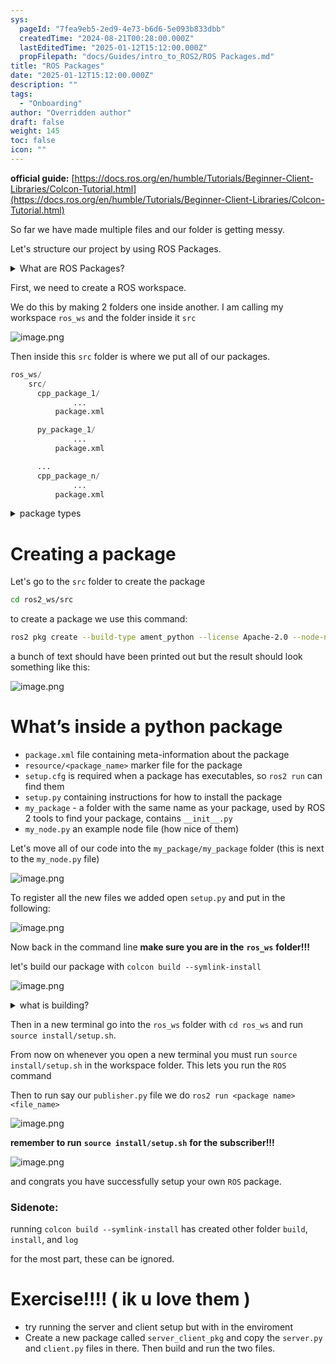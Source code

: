 ```yaml
---
sys:
  pageId: "7fea9eb5-2ed9-4e73-b6d6-5e093b833dbb"
  createdTime: "2024-08-21T00:28:00.000Z"
  lastEditedTime: "2025-01-12T15:12:00.000Z"
  propFilepath: "docs/Guides/intro_to_ROS2/ROS Packages.md"
title: "ROS Packages"
date: "2025-01-12T15:12:00.000Z"
description: ""
tags:
  - "Onboarding"
author: "Overridden author"
draft: false
weight: 145
toc: false
icon: ""
---
```


**official guide:** [https://docs.ros.org/en/humble/Tutorials/Beginner-Client-Libraries/Colcon-Tutorial.html](https://docs.ros.org/en/humble/Tutorials/Beginner-Client-Libraries/Colcon-Tutorial.html)

So far we have made multiple files and our folder is getting messy.

Let's structure our project by using ROS Packages.

<details>

<summary>What are ROS Packages?</summary>

ROS Packages are, as the name implies, packages of code that are highly sharable between ROS developers.

They consist of a folder, `package.xml` file, and source code

```python
      cpp_package_1/
		      ... imagine much code files here ..
          package.xml
```

</details>

First, we need to create a ROS workspace.

We do this by making 2 folders one inside another. I am calling my workspace `ros_ws` and the folder inside it `src`

![image.png](https://prod-files-secure.s3.us-west-2.amazonaws.com/d518164a-d88e-44d1-a4ee-3adb3bd8bce0/70706947-fd18-4537-a67b-e12946812d31/image.png?X-Amz-Algorithm=AWS4-HMAC-SHA256&X-Amz-Content-Sha256=UNSIGNED-PAYLOAD&X-Amz-Credential=ASIAZI2LB466R7J7F32Q%2F20250405%2Fus-west-2%2Fs3%2Faws4_request&X-Amz-Date=20250405T040949Z&X-Amz-Expires=3600&X-Amz-Security-Token=IQoJb3JpZ2luX2VjEKz%2F%2F%2F%2F%2F%2F%2F%2F%2F%2FwEaCXVzLXdlc3QtMiJIMEYCIQCctF3rSoRhJPwogJecjP9i1y4ThwBM%2F0ZLwx2%2BwfFKEwIhAM7TtQ5Tykc%2F09n476eimXSpvTeczQ0BIk6b3OSPKronKv8DCCUQABoMNjM3NDIzMTgzODA1Igz2UPBGWiSJ%2B5uyuUUq3AMnKjTVPd4D7Q0VqQ%2F1t34nVN1DMrYkDHf9ftThe2ncik8PoDuJqIaTwqStLaqSnVi2lFWXABZHYBGKzlSvbFaKfO40RIvKtvGCxmiT1V5rAoqlY1QVxOdmf6DqlzhqvMZ4OPtWzuiUYZLJyaLXwzdL7ZRpvsyg9cwAtbKFRgflGmE3wdEuQ54z9fK%2F16Iklwv2eWna928n5BP4pthqQ8nd%2B4HRp4vqHgFdr1186tyK4kWfHviR%2BsmrQwtaIMLMgd7XlkpgJzlPxXixeEWP3odjso5SEQNDQGMbosIXAjFXTWFgkewK%2FGJ3MhsU7sbFl6HEhcK5Ii0ur%2BsVlw1trsT1WJlcq%2FNd3riIq%2FqjaHp5RH2YunubbgdHoSPrdt6sAqqn%2Fs5KtTWbLSNmPuPU0dhWAIYTKOlWH5fvHQl4rj8hpZo6%2BytYDo5nzkseM7Hgbd%2BQcgAPE4Tu3Z%2BLAmZEN1CRsRjxjjA6tz5LaxFEsEmZRf4RU3MFBpt%2FSJhFtY9PcTFU68DGGO2Cwcmh8qDHyAQ%2BvIvAzRuhm1LFT5T7Vc0Ak4SohQKgwykPqzQobRQuokvDmIMBCH9bRtnwZ2whq4%2B05KvUncCo7PTyXufwvkE%2B3I2g9ZHAMvopKzwBwjCY2MK%2FBjqkAaiY3ElGxpEry1y2FRlV1PgSwHABWaU%2FpepY8sqRiuSEVFBDoBoVwOwbpe8PXNxsPjok1Gh5REHJyA0zXPpMI0cXlrizMl3Wh0HMf2My508XsuboVjJkOeyxfJs0UitlG7%2FmkZo6ZvG4bpb14VLuWiMYR86YhFbUIJ4KpMSRox94YDTvVLPZuuVV%2BWx69ZOjkMg2Hki7mgOOfWaDbTJt6FNXZiOS&X-Amz-Signature=98c71359374633fb22a3baca297b704131ec8828ec814d8379061012218796dd&X-Amz-SignedHeaders=host&x-id=GetObject)

Then inside this `src` folder is where we put all of our packages.

```python
ros_ws/
    src/
      cpp_package_1/
		      ...
          package.xml

      py_package_1/
		      ...
          package.xml

      ...
      cpp_package_n/
		      ...
          package.xml

```

<details>

<summary>package types</summary>

packages can be either `C++` or python.

the intern file structure is different for each but for this guide we will stick to creating python packages

</details>

# Creating a package

Let's go to the `src` folder to create the package

```bash
cd ros2_ws/src
```

to create a package we use this command:

```bash
ros2 pkg create --build-type ament_python --license Apache-2.0 --node-name my_node my_package
```

a bunch of text should have been printed out but the result should look something like this:

![image.png](https://prod-files-secure.s3.us-west-2.amazonaws.com/d518164a-d88e-44d1-a4ee-3adb3bd8bce0/e6cf1e3f-8512-4a3e-b131-079f800bf3e8/image.png?X-Amz-Algorithm=AWS4-HMAC-SHA256&X-Amz-Content-Sha256=UNSIGNED-PAYLOAD&X-Amz-Credential=ASIAZI2LB466R7J7F32Q%2F20250405%2Fus-west-2%2Fs3%2Faws4_request&X-Amz-Date=20250405T040949Z&X-Amz-Expires=3600&X-Amz-Security-Token=IQoJb3JpZ2luX2VjEKz%2F%2F%2F%2F%2F%2F%2F%2F%2F%2FwEaCXVzLXdlc3QtMiJIMEYCIQCctF3rSoRhJPwogJecjP9i1y4ThwBM%2F0ZLwx2%2BwfFKEwIhAM7TtQ5Tykc%2F09n476eimXSpvTeczQ0BIk6b3OSPKronKv8DCCUQABoMNjM3NDIzMTgzODA1Igz2UPBGWiSJ%2B5uyuUUq3AMnKjTVPd4D7Q0VqQ%2F1t34nVN1DMrYkDHf9ftThe2ncik8PoDuJqIaTwqStLaqSnVi2lFWXABZHYBGKzlSvbFaKfO40RIvKtvGCxmiT1V5rAoqlY1QVxOdmf6DqlzhqvMZ4OPtWzuiUYZLJyaLXwzdL7ZRpvsyg9cwAtbKFRgflGmE3wdEuQ54z9fK%2F16Iklwv2eWna928n5BP4pthqQ8nd%2B4HRp4vqHgFdr1186tyK4kWfHviR%2BsmrQwtaIMLMgd7XlkpgJzlPxXixeEWP3odjso5SEQNDQGMbosIXAjFXTWFgkewK%2FGJ3MhsU7sbFl6HEhcK5Ii0ur%2BsVlw1trsT1WJlcq%2FNd3riIq%2FqjaHp5RH2YunubbgdHoSPrdt6sAqqn%2Fs5KtTWbLSNmPuPU0dhWAIYTKOlWH5fvHQl4rj8hpZo6%2BytYDo5nzkseM7Hgbd%2BQcgAPE4Tu3Z%2BLAmZEN1CRsRjxjjA6tz5LaxFEsEmZRf4RU3MFBpt%2FSJhFtY9PcTFU68DGGO2Cwcmh8qDHyAQ%2BvIvAzRuhm1LFT5T7Vc0Ak4SohQKgwykPqzQobRQuokvDmIMBCH9bRtnwZ2whq4%2B05KvUncCo7PTyXufwvkE%2B3I2g9ZHAMvopKzwBwjCY2MK%2FBjqkAaiY3ElGxpEry1y2FRlV1PgSwHABWaU%2FpepY8sqRiuSEVFBDoBoVwOwbpe8PXNxsPjok1Gh5REHJyA0zXPpMI0cXlrizMl3Wh0HMf2My508XsuboVjJkOeyxfJs0UitlG7%2FmkZo6ZvG4bpb14VLuWiMYR86YhFbUIJ4KpMSRox94YDTvVLPZuuVV%2BWx69ZOjkMg2Hki7mgOOfWaDbTJt6FNXZiOS&X-Amz-Signature=c60574f8230535d6996067627ed2ba30a367d4110199c710adc7b30fc1e51cb6&X-Amz-SignedHeaders=host&x-id=GetObject)

# What’s inside a python package

- `package.xml` file containing meta-information about the package
- `resource/<package_name>` marker file for the package
- `setup.cfg` is required when a package has executables, so `ros2 run` can find them
- `setup.py` containing instructions for how to install the package
- `my_package` - a folder with the same name as your package, used by ROS 2 tools to find your package, contains `__init__.py`
- `my_node.py` an example node file (how nice of them)

Let's move all of our code into the `my_package/my_package` folder (this is next to the `my_node.py` file)

![image.png](https://prod-files-secure.s3.us-west-2.amazonaws.com/d518164a-d88e-44d1-a4ee-3adb3bd8bce0/9ce58f11-0da9-4d3e-b86d-506a9685d378/image.png?X-Amz-Algorithm=AWS4-HMAC-SHA256&X-Amz-Content-Sha256=UNSIGNED-PAYLOAD&X-Amz-Credential=ASIAZI2LB466R7J7F32Q%2F20250405%2Fus-west-2%2Fs3%2Faws4_request&X-Amz-Date=20250405T040949Z&X-Amz-Expires=3600&X-Amz-Security-Token=IQoJb3JpZ2luX2VjEKz%2F%2F%2F%2F%2F%2F%2F%2F%2F%2FwEaCXVzLXdlc3QtMiJIMEYCIQCctF3rSoRhJPwogJecjP9i1y4ThwBM%2F0ZLwx2%2BwfFKEwIhAM7TtQ5Tykc%2F09n476eimXSpvTeczQ0BIk6b3OSPKronKv8DCCUQABoMNjM3NDIzMTgzODA1Igz2UPBGWiSJ%2B5uyuUUq3AMnKjTVPd4D7Q0VqQ%2F1t34nVN1DMrYkDHf9ftThe2ncik8PoDuJqIaTwqStLaqSnVi2lFWXABZHYBGKzlSvbFaKfO40RIvKtvGCxmiT1V5rAoqlY1QVxOdmf6DqlzhqvMZ4OPtWzuiUYZLJyaLXwzdL7ZRpvsyg9cwAtbKFRgflGmE3wdEuQ54z9fK%2F16Iklwv2eWna928n5BP4pthqQ8nd%2B4HRp4vqHgFdr1186tyK4kWfHviR%2BsmrQwtaIMLMgd7XlkpgJzlPxXixeEWP3odjso5SEQNDQGMbosIXAjFXTWFgkewK%2FGJ3MhsU7sbFl6HEhcK5Ii0ur%2BsVlw1trsT1WJlcq%2FNd3riIq%2FqjaHp5RH2YunubbgdHoSPrdt6sAqqn%2Fs5KtTWbLSNmPuPU0dhWAIYTKOlWH5fvHQl4rj8hpZo6%2BytYDo5nzkseM7Hgbd%2BQcgAPE4Tu3Z%2BLAmZEN1CRsRjxjjA6tz5LaxFEsEmZRf4RU3MFBpt%2FSJhFtY9PcTFU68DGGO2Cwcmh8qDHyAQ%2BvIvAzRuhm1LFT5T7Vc0Ak4SohQKgwykPqzQobRQuokvDmIMBCH9bRtnwZ2whq4%2B05KvUncCo7PTyXufwvkE%2B3I2g9ZHAMvopKzwBwjCY2MK%2FBjqkAaiY3ElGxpEry1y2FRlV1PgSwHABWaU%2FpepY8sqRiuSEVFBDoBoVwOwbpe8PXNxsPjok1Gh5REHJyA0zXPpMI0cXlrizMl3Wh0HMf2My508XsuboVjJkOeyxfJs0UitlG7%2FmkZo6ZvG4bpb14VLuWiMYR86YhFbUIJ4KpMSRox94YDTvVLPZuuVV%2BWx69ZOjkMg2Hki7mgOOfWaDbTJt6FNXZiOS&X-Amz-Signature=3f9dc25fc4505e4458d1d03816cbf908107845bc0e3da7ab4ae7cb3024401010&X-Amz-SignedHeaders=host&x-id=GetObject)

To register all the new files we added open `setup.py` and put in the following:

![image.png](https://prod-files-secure.s3.us-west-2.amazonaws.com/d518164a-d88e-44d1-a4ee-3adb3bd8bce0/1cd7c262-4cae-4496-9d75-c178537d24a2/image.png?X-Amz-Algorithm=AWS4-HMAC-SHA256&X-Amz-Content-Sha256=UNSIGNED-PAYLOAD&X-Amz-Credential=ASIAZI2LB466R7J7F32Q%2F20250405%2Fus-west-2%2Fs3%2Faws4_request&X-Amz-Date=20250405T040949Z&X-Amz-Expires=3600&X-Amz-Security-Token=IQoJb3JpZ2luX2VjEKz%2F%2F%2F%2F%2F%2F%2F%2F%2F%2FwEaCXVzLXdlc3QtMiJIMEYCIQCctF3rSoRhJPwogJecjP9i1y4ThwBM%2F0ZLwx2%2BwfFKEwIhAM7TtQ5Tykc%2F09n476eimXSpvTeczQ0BIk6b3OSPKronKv8DCCUQABoMNjM3NDIzMTgzODA1Igz2UPBGWiSJ%2B5uyuUUq3AMnKjTVPd4D7Q0VqQ%2F1t34nVN1DMrYkDHf9ftThe2ncik8PoDuJqIaTwqStLaqSnVi2lFWXABZHYBGKzlSvbFaKfO40RIvKtvGCxmiT1V5rAoqlY1QVxOdmf6DqlzhqvMZ4OPtWzuiUYZLJyaLXwzdL7ZRpvsyg9cwAtbKFRgflGmE3wdEuQ54z9fK%2F16Iklwv2eWna928n5BP4pthqQ8nd%2B4HRp4vqHgFdr1186tyK4kWfHviR%2BsmrQwtaIMLMgd7XlkpgJzlPxXixeEWP3odjso5SEQNDQGMbosIXAjFXTWFgkewK%2FGJ3MhsU7sbFl6HEhcK5Ii0ur%2BsVlw1trsT1WJlcq%2FNd3riIq%2FqjaHp5RH2YunubbgdHoSPrdt6sAqqn%2Fs5KtTWbLSNmPuPU0dhWAIYTKOlWH5fvHQl4rj8hpZo6%2BytYDo5nzkseM7Hgbd%2BQcgAPE4Tu3Z%2BLAmZEN1CRsRjxjjA6tz5LaxFEsEmZRf4RU3MFBpt%2FSJhFtY9PcTFU68DGGO2Cwcmh8qDHyAQ%2BvIvAzRuhm1LFT5T7Vc0Ak4SohQKgwykPqzQobRQuokvDmIMBCH9bRtnwZ2whq4%2B05KvUncCo7PTyXufwvkE%2B3I2g9ZHAMvopKzwBwjCY2MK%2FBjqkAaiY3ElGxpEry1y2FRlV1PgSwHABWaU%2FpepY8sqRiuSEVFBDoBoVwOwbpe8PXNxsPjok1Gh5REHJyA0zXPpMI0cXlrizMl3Wh0HMf2My508XsuboVjJkOeyxfJs0UitlG7%2FmkZo6ZvG4bpb14VLuWiMYR86YhFbUIJ4KpMSRox94YDTvVLPZuuVV%2BWx69ZOjkMg2Hki7mgOOfWaDbTJt6FNXZiOS&X-Amz-Signature=eb018bd3d404f6234c598e4d24560830f41479b3289ffab3047942a040595646&X-Amz-SignedHeaders=host&x-id=GetObject)

Now back in the command line **make sure you are in the** **`ros_ws`** **folder!!!**

let's build our package with `colcon build --symlink-install`

![image.png](https://prod-files-secure.s3.us-west-2.amazonaws.com/d518164a-d88e-44d1-a4ee-3adb3bd8bce0/2f2a0d27-b173-48fd-b189-5f5c0ce65619/image.png?X-Amz-Algorithm=AWS4-HMAC-SHA256&X-Amz-Content-Sha256=UNSIGNED-PAYLOAD&X-Amz-Credential=ASIAZI2LB466R7J7F32Q%2F20250405%2Fus-west-2%2Fs3%2Faws4_request&X-Amz-Date=20250405T040949Z&X-Amz-Expires=3600&X-Amz-Security-Token=IQoJb3JpZ2luX2VjEKz%2F%2F%2F%2F%2F%2F%2F%2F%2F%2FwEaCXVzLXdlc3QtMiJIMEYCIQCctF3rSoRhJPwogJecjP9i1y4ThwBM%2F0ZLwx2%2BwfFKEwIhAM7TtQ5Tykc%2F09n476eimXSpvTeczQ0BIk6b3OSPKronKv8DCCUQABoMNjM3NDIzMTgzODA1Igz2UPBGWiSJ%2B5uyuUUq3AMnKjTVPd4D7Q0VqQ%2F1t34nVN1DMrYkDHf9ftThe2ncik8PoDuJqIaTwqStLaqSnVi2lFWXABZHYBGKzlSvbFaKfO40RIvKtvGCxmiT1V5rAoqlY1QVxOdmf6DqlzhqvMZ4OPtWzuiUYZLJyaLXwzdL7ZRpvsyg9cwAtbKFRgflGmE3wdEuQ54z9fK%2F16Iklwv2eWna928n5BP4pthqQ8nd%2B4HRp4vqHgFdr1186tyK4kWfHviR%2BsmrQwtaIMLMgd7XlkpgJzlPxXixeEWP3odjso5SEQNDQGMbosIXAjFXTWFgkewK%2FGJ3MhsU7sbFl6HEhcK5Ii0ur%2BsVlw1trsT1WJlcq%2FNd3riIq%2FqjaHp5RH2YunubbgdHoSPrdt6sAqqn%2Fs5KtTWbLSNmPuPU0dhWAIYTKOlWH5fvHQl4rj8hpZo6%2BytYDo5nzkseM7Hgbd%2BQcgAPE4Tu3Z%2BLAmZEN1CRsRjxjjA6tz5LaxFEsEmZRf4RU3MFBpt%2FSJhFtY9PcTFU68DGGO2Cwcmh8qDHyAQ%2BvIvAzRuhm1LFT5T7Vc0Ak4SohQKgwykPqzQobRQuokvDmIMBCH9bRtnwZ2whq4%2B05KvUncCo7PTyXufwvkE%2B3I2g9ZHAMvopKzwBwjCY2MK%2FBjqkAaiY3ElGxpEry1y2FRlV1PgSwHABWaU%2FpepY8sqRiuSEVFBDoBoVwOwbpe8PXNxsPjok1Gh5REHJyA0zXPpMI0cXlrizMl3Wh0HMf2My508XsuboVjJkOeyxfJs0UitlG7%2FmkZo6ZvG4bpb14VLuWiMYR86YhFbUIJ4KpMSRox94YDTvVLPZuuVV%2BWx69ZOjkMg2Hki7mgOOfWaDbTJt6FNXZiOS&X-Amz-Signature=fb95d51d0021eb0386e952baf094e073951ce01325d0a77d6667e7d86f82a0e7&X-Amz-SignedHeaders=host&x-id=GetObject)

<details>

<summary>what is building?</summary>

if you are a CS major at Rose-Hulman you will learn the answer to this in CSSE132

but TLDR; is it combines all the code files into one program that can be run easily 

</details>

Then in a new terminal go into the `ros_ws` folder with `cd ros_ws` and run `source install/setup.sh`. 

From now on whenever you open a new terminal you must run `source install/setup.sh` in the workspace folder. This lets you run the `ROS` command

Then to run say our `publisher.py` file we do `ros2 run <package name> <file_name>`

![image.png](https://prod-files-secure.s3.us-west-2.amazonaws.com/d518164a-d88e-44d1-a4ee-3adb3bd8bce0/4f4b1219-3a44-4632-aa0a-ce3471699f59/image.png?X-Amz-Algorithm=AWS4-HMAC-SHA256&X-Amz-Content-Sha256=UNSIGNED-PAYLOAD&X-Amz-Credential=ASIAZI2LB466R7J7F32Q%2F20250405%2Fus-west-2%2Fs3%2Faws4_request&X-Amz-Date=20250405T040949Z&X-Amz-Expires=3600&X-Amz-Security-Token=IQoJb3JpZ2luX2VjEKz%2F%2F%2F%2F%2F%2F%2F%2F%2F%2FwEaCXVzLXdlc3QtMiJIMEYCIQCctF3rSoRhJPwogJecjP9i1y4ThwBM%2F0ZLwx2%2BwfFKEwIhAM7TtQ5Tykc%2F09n476eimXSpvTeczQ0BIk6b3OSPKronKv8DCCUQABoMNjM3NDIzMTgzODA1Igz2UPBGWiSJ%2B5uyuUUq3AMnKjTVPd4D7Q0VqQ%2F1t34nVN1DMrYkDHf9ftThe2ncik8PoDuJqIaTwqStLaqSnVi2lFWXABZHYBGKzlSvbFaKfO40RIvKtvGCxmiT1V5rAoqlY1QVxOdmf6DqlzhqvMZ4OPtWzuiUYZLJyaLXwzdL7ZRpvsyg9cwAtbKFRgflGmE3wdEuQ54z9fK%2F16Iklwv2eWna928n5BP4pthqQ8nd%2B4HRp4vqHgFdr1186tyK4kWfHviR%2BsmrQwtaIMLMgd7XlkpgJzlPxXixeEWP3odjso5SEQNDQGMbosIXAjFXTWFgkewK%2FGJ3MhsU7sbFl6HEhcK5Ii0ur%2BsVlw1trsT1WJlcq%2FNd3riIq%2FqjaHp5RH2YunubbgdHoSPrdt6sAqqn%2Fs5KtTWbLSNmPuPU0dhWAIYTKOlWH5fvHQl4rj8hpZo6%2BytYDo5nzkseM7Hgbd%2BQcgAPE4Tu3Z%2BLAmZEN1CRsRjxjjA6tz5LaxFEsEmZRf4RU3MFBpt%2FSJhFtY9PcTFU68DGGO2Cwcmh8qDHyAQ%2BvIvAzRuhm1LFT5T7Vc0Ak4SohQKgwykPqzQobRQuokvDmIMBCH9bRtnwZ2whq4%2B05KvUncCo7PTyXufwvkE%2B3I2g9ZHAMvopKzwBwjCY2MK%2FBjqkAaiY3ElGxpEry1y2FRlV1PgSwHABWaU%2FpepY8sqRiuSEVFBDoBoVwOwbpe8PXNxsPjok1Gh5REHJyA0zXPpMI0cXlrizMl3Wh0HMf2My508XsuboVjJkOeyxfJs0UitlG7%2FmkZo6ZvG4bpb14VLuWiMYR86YhFbUIJ4KpMSRox94YDTvVLPZuuVV%2BWx69ZOjkMg2Hki7mgOOfWaDbTJt6FNXZiOS&X-Amz-Signature=5cb8d4819594babc8a5f7f0d746fa6e1dc024ba7d7825cc590f2a8106678b61e&X-Amz-SignedHeaders=host&x-id=GetObject)

**remember to run** **`source install/setup.sh`** **for the subscriber!!!**

![image.png](https://prod-files-secure.s3.us-west-2.amazonaws.com/d518164a-d88e-44d1-a4ee-3adb3bd8bce0/02121119-dad4-49ec-8356-c956108b4243/image.png?X-Amz-Algorithm=AWS4-HMAC-SHA256&X-Amz-Content-Sha256=UNSIGNED-PAYLOAD&X-Amz-Credential=ASIAZI2LB466R7J7F32Q%2F20250405%2Fus-west-2%2Fs3%2Faws4_request&X-Amz-Date=20250405T040949Z&X-Amz-Expires=3600&X-Amz-Security-Token=IQoJb3JpZ2luX2VjEKz%2F%2F%2F%2F%2F%2F%2F%2F%2F%2FwEaCXVzLXdlc3QtMiJIMEYCIQCctF3rSoRhJPwogJecjP9i1y4ThwBM%2F0ZLwx2%2BwfFKEwIhAM7TtQ5Tykc%2F09n476eimXSpvTeczQ0BIk6b3OSPKronKv8DCCUQABoMNjM3NDIzMTgzODA1Igz2UPBGWiSJ%2B5uyuUUq3AMnKjTVPd4D7Q0VqQ%2F1t34nVN1DMrYkDHf9ftThe2ncik8PoDuJqIaTwqStLaqSnVi2lFWXABZHYBGKzlSvbFaKfO40RIvKtvGCxmiT1V5rAoqlY1QVxOdmf6DqlzhqvMZ4OPtWzuiUYZLJyaLXwzdL7ZRpvsyg9cwAtbKFRgflGmE3wdEuQ54z9fK%2F16Iklwv2eWna928n5BP4pthqQ8nd%2B4HRp4vqHgFdr1186tyK4kWfHviR%2BsmrQwtaIMLMgd7XlkpgJzlPxXixeEWP3odjso5SEQNDQGMbosIXAjFXTWFgkewK%2FGJ3MhsU7sbFl6HEhcK5Ii0ur%2BsVlw1trsT1WJlcq%2FNd3riIq%2FqjaHp5RH2YunubbgdHoSPrdt6sAqqn%2Fs5KtTWbLSNmPuPU0dhWAIYTKOlWH5fvHQl4rj8hpZo6%2BytYDo5nzkseM7Hgbd%2BQcgAPE4Tu3Z%2BLAmZEN1CRsRjxjjA6tz5LaxFEsEmZRf4RU3MFBpt%2FSJhFtY9PcTFU68DGGO2Cwcmh8qDHyAQ%2BvIvAzRuhm1LFT5T7Vc0Ak4SohQKgwykPqzQobRQuokvDmIMBCH9bRtnwZ2whq4%2B05KvUncCo7PTyXufwvkE%2B3I2g9ZHAMvopKzwBwjCY2MK%2FBjqkAaiY3ElGxpEry1y2FRlV1PgSwHABWaU%2FpepY8sqRiuSEVFBDoBoVwOwbpe8PXNxsPjok1Gh5REHJyA0zXPpMI0cXlrizMl3Wh0HMf2My508XsuboVjJkOeyxfJs0UitlG7%2FmkZo6ZvG4bpb14VLuWiMYR86YhFbUIJ4KpMSRox94YDTvVLPZuuVV%2BWx69ZOjkMg2Hki7mgOOfWaDbTJt6FNXZiOS&X-Amz-Signature=50f60e540e56344a21ef934b46cc47f09d7b60e4c3c691f35212ab98bbbd475b&X-Amz-SignedHeaders=host&x-id=GetObject)

and congrats you have successfully setup your own `ROS` package.

### Sidenote:

running `colcon build --symlink-install` has created other folder `build`, `install`, and `log`

for the most part, these can be ignored.

# Exercise!!!! ( ik u love them )

- try running the server and client setup but with in the enviroment
- Create a new package called `server_client_pkg` and copy the `server.py` and `client.py` files in there. Then build and run the two files.
